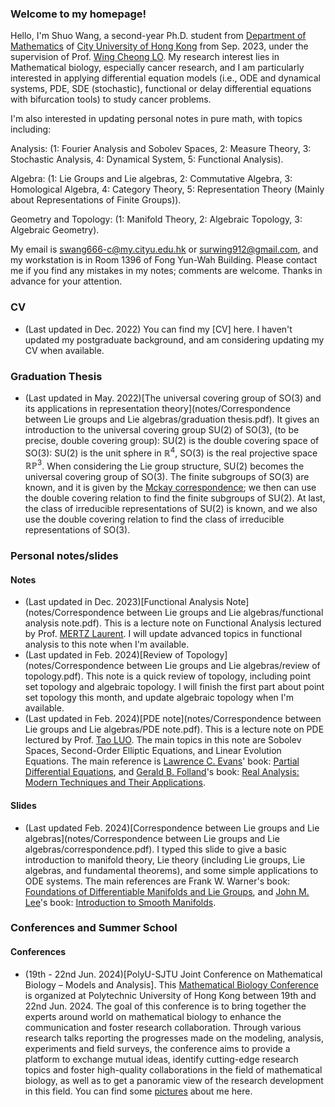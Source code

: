 ### Welcome to my homepage!
Hello, I'm Shuo Wang, a second-year Ph.D. student from [Department of Mathematics](https://www.cityu.edu.hk/ma/) of [City University of Hong Kong](https://www.cityu.edu.hk) from Sep. 2023, under the supervision of Prof. [Wing Cheong LO](https://www.cityu.edu.hk/stfprofile/wingclo.htm). My research interest lies in Mathematical biology, especially cancer research, and I am particularly interested in applying differential equation models (i.e., ODE and dynamical systems, PDE, SDE (stochastic), functional or delay differential equations with bifurcation tools) to study cancer problems.

I'm also interested in updating personal notes in pure math, with topics including:

Analysis: (1: Fourier Analysis and Sobolev Spaces, 2: Measure Theory, 3: Stochastic Analysis, 4: Dynamical System, 5: Functional Analysis).

Algebra: (1: Lie Groups and Lie algebras, 2: Commutative Algebra, 3: Homological Algebra, 4: Category Theory, 5: Representation Theory (Mainly about Representations of Finite Groups)).

Geometry and Topology: (1: Manifold Theory, 2: Algebraic Topology, 3: Algebraic Geometry).

My email is swang666-c@my.cityu.edu.hk or surwing912@gmail.com, and my workstation is in Room 1396 of Fong Yun-Wah Building. Please contact me if you find any mistakes in my notes; comments are welcome. Thanks in advance for your attention.


### CV
* (Last updated in Dec. 2022) You can find my [CV] here. I haven't updated my postgraduate background, and am considering updating my CV when available.


### Graduation Thesis
* (Last updated in May. 2022)[The universal covering group of SO(3) and its applications in representation theory](notes/Correspondence between Lie groups and Lie algebras/graduation thesis.pdf). It gives an introduction to the universal covering group SU(2) of SO(3), (to be precise, double covering group): SU(2) is the double covering space of SO(3): SU(2) is the unit sphere in $\mathbb{R}^{4}$, SO(3) is the real projective space $\mathbb{RP}^{3}$. When considering the Lie group structure, SU(2) becomes the universal covering group of SO(3). The finite subgroups of SO(3) are known, and it is given by the [Mckay correspondence](https://en.m.wikipedia.org/wiki/ADE_classification); we then can use the double covering relation to find the finite subgroups of SU(2). At last, the class of irreducible representations of SU(2) is known, and we also use the double covering relation to find the class of irreducible representations of SO(3).


### Personal notes/slides

#### Notes
* (Last updated in Dec. 2023)[Functional Analysis Note](notes/Correspondence between Lie groups and Lie algebras/functional analysis note.pdf). This is a lecture note on Functional Analysis lectured by Prof. [MERTZ Laurent](https://www.cityu.edu.hk/stfprofile/laurent-mertz.htm). I will update advanced topics in functional analysis to this note when I'm available.
* (Last updated in Feb. 2024)[Review of Topology](notes/Correspondence between Lie groups and Lie algebras/review of topology.pdf). This note is a quick review of topology, including point set topology and algebraic topology. I will finish the first part about point set topology this month, and update algebraic topology when I'm available.
* (Last updated in Feb. 2024)[PDE note](notes/Correspondence between Lie groups and Lie algebras/PDE note.pdf). This is a lecture note on PDE lectured by Prof. [Tao LUO](https://www.cityu.edu.hk/stfprofile/taoluo.htm). The main topics in this note are Sobolev Spaces, Second-Order Elliptic Equations, and Linear Evolution Equations. The main reference is [Lawrence C. Evans](https://math.berkeley.edu/~evans/)' book: [Partial Differential Equations](https://bookstore.ams.org/gsm-19-r/), and [Gerald B. Folland](https://sites.math.washington.edu/~folland/Homepage/index.html)'s book: [Real Analysis: Modern Techniques and Their Applications](https://www.amazon.com/Real-Analysis-Modern-Techniques-Applications/dp/0471317160).

#### Slides
* (Last updated Feb. 2024)[Correspondence between Lie groups and Lie algebras](notes/Correspondence between Lie groups and Lie algebras/correspondence.pdf). I typed this slide to give a basic introduction to manifold theory, Lie theory (including Lie groups, Lie algebras, and fundamental theorems), and some simple applications to ODE systems. The main references are Frank W. Warner's book: [Foundations of Differentiable Manifolds and Lie Groups](https://link.springer.com/book/10.1007/978-1-4757-1799-0), and [John M. Lee](https://sites.math.washington.edu/~lee/)'s book: [Introduction to Smooth Manifolds](https://link.springer.com/book/10.1007/978-1-4419-9982-5).


### Conferences and Summer School

#### Conferences
* (19th - 22nd Jun. 2024)[PolyU-SJTU Joint Conference on Mathematical Biology – Models and Analysis]. This [Mathematical Biology Conference](https://events.polyu.edu.hk/polyusjtu/home) is organized at Polytechnic University of Hong Kong between 19th and 22nd Jun. 2024. The goal of this conference is to bring together the experts around world on mathematical biology to enhance the communication and foster research collaboration. Through various research talks reporting the progresses made on the modeling, analysis, experiments and field surveys, the conference aims to provide a platform to exchange mutual ideas, identify cutting-edge research topics and foster high-quality collaborations in the field of mathematical biology, as well as to get a panoramic view of the research development in this field. You can find some [pictures](img/picture1.JPG,img/Picture2.JPG) about me here.  
